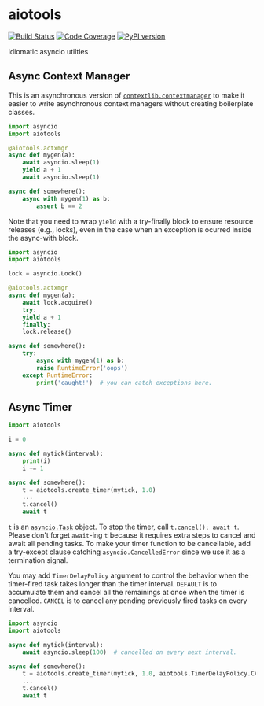 # aiotools

[![Build Status](https://travis-ci.org/achimnol/aiotools.svg?branch=master)](https://travis-ci.org/achimnol/aiotools)
[![Code Coverage](https://codecov.io/gh/achimnol/aiotools/branch/master/graph/badge.svg)](https://codecov.io/gh/achimnol/aiotools)
[![PyPI version](https://badge.fury.io/py/aiotools.svg)](https://badge.fury.io/py/aiotools)

Idiomatic asyncio utilties


## Async Context Manager

This is an asynchronous version of
[`contextlib.contextmanager`](https://docs.python.org/3/library/contextlib.html#contextlib.contextmanager)
to make it easier to write asynchronous context managers without
creating boilerplate classes.

```python
import asyncio
import aiotools

@aiotools.actxmgr
async def mygen(a):
    await asyncio.sleep(1)
    yield a + 1
    await asyncio.sleep(1)

async def somewhere():
    async with mygen(1) as b:
        assert b == 2
```

Note that you need to wrap `yield` with a try-finally block to
ensure resource releases (e.g., locks), even in the case when
an exception is ocurred inside the async-with block.

```python
import asyncio
import aiotools

lock = asyncio.Lock()

@aiotools.actxmgr
async def mygen(a):
    await lock.acquire()
    try:
	yield a + 1
    finally:
	lock.release()

async def somewhere():
    try:
        async with mygen(1) as b:
	    raise RuntimeError('oops')
    except RuntimeError:
        print('caught!')  # you can catch exceptions here.
```


## Async Timer

```python
import aiotools

i = 0

async def mytick(interval):
    print(i)
    i += 1

async def somewhere():
    t = aiotools.create_timer(mytick, 1.0)
    ...
    t.cancel()
    await t
```

`t` is an [`asyncio.Task`](https://docs.python.org/3/library/asyncio-task.html#asyncio.Task) object.
To stop the timer, call `t.cancel(); await t`.
Please don't forget `await`-ing `t` because it requires extra steps to
cancel and await all pending tasks.
To make your timer function to be cancellable, add a try-except clause
catching `asyncio.CancelledError` since we use it as a termination signal.

You may add `TimerDelayPolicy` argument to control the behavior when the
timer-fired task takes longer than the timer interval.
`DEFAULT` is to accumulate them and cancel all the remainings at once when
the timer is cancelled.
`CANCEL` is to cancel any pending previously fired tasks on every interval.

```python
import asyncio
import aiotools

async def mytick(interval):
    await asyncio.sleep(100)  # cancelled on every next interval.

async def somewhere():
    t = aiotools.create_timer(mytick, 1.0, aiotools.TimerDelayPolicy.CANCEL)
    ...
    t.cancel()
    await t
```
